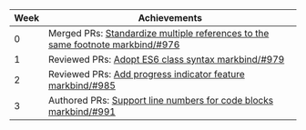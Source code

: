 Week | Achievements
---- | ------------
0 | Merged PRs: [Standardize multiple references to the same footnote markbind/#976](https://github.com/MarkBind/markbind/pull/976)
1 | Reviewed PRs: [Adopt ES6 class syntax markbind/#979](https://github.com/MarkBind/markbind/pull/979)
2 | Reviewed PRs: [Add progress indicator feature markbind/#985](https://github.com/MarkBind/markbind/pull/985)
3 | Authored PRs: [Support line numbers for code blocks markbind/#991](https://github.com/MarkBind/markbind/pull/991)
